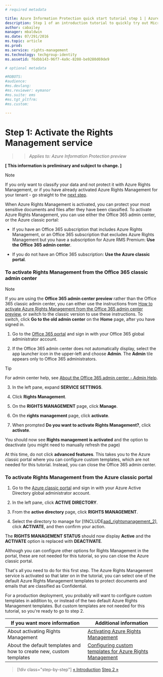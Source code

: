 ```yaml
---
# required metadata

title: Azure Information Protection quick start tutorial step 1 | Azure Rights Management
description: Step 1 of an introduction tutorial to quickly try out Microsoft Azure Information Protection for your organization with just 4 steps that should take you about 10 minutes.
author: cabailey
manager: mbaldwin
ms.date: 07/291/2016
ms.topic: article
ms.prod:
ms.service: rights-management
ms.technology: techgroup-identity
ms.assetid: f6dbb143-96f7-4a9c-8208-be9280d69de9

# optional metadata

#ROBOTS:
#audience:
#ms.devlang:
#ms.reviewer: eymanor
#ms.suite: ems
#ms.tgt_pltfrm:
#ms.custom:

---
```


# Step 1: Activate the Rights Management service
 
>>*Applies to: Azure Information Protection preview*

**[ This information is preliminary and subject to change. ]**

> [!NOTE]
>If you only want to classify your data and not protect it with Azure Rights Management, or if you have already activated Azure Rights Management for your tenant - go straight to the [next step](infoprotect-tutorial-step2.md). 

When Azure Rights Management is activated, you can protect your most sensitive documents and files after they have been classified. To activate Azure Rights Management, you can use either the Office 365 admin center, or the Azure classic portal:

-   If you have an Office 365 subscription that includes Azure Rights Management, or an Office 365 subscription that excludes Azure Rights Management but you have a subscription for Azure RMS Premium: **Use the Office 365 admin center**.

-   If you do not have an Office 365 subscription: **Use the Azure classic portal**.

### To activate Rights Management from the Office 365 classic admin center

> [!NOTE]
> If you are using the **Office 365 admin center preview** rather than the Office 365 classic admin center, you can either use the instructions from [How to activate Azure Rights Management from the Office 365 admin center preview](../deploy-use/activate-office365-preview.md), or switch to the classic version to use these instructions. To switch, click **Go to the old admin center** on the **Home** page, after you have signed in.

1.  Go to the [Office 365 portal](https://portal.office.com/) and sign in with your Office 365 global administrator account.

2.  If the Office 365 admin center does not automatically display, select the app launcher icon in the upper-left and choose **Admin**. The **Admin** tile appears only to Office 365 administrators.

  > [!TIP]
  > For admin center help, see [About the Office 365 admin center - Admin Help](https://support.office.com/article/About-the-Office-365-admin-center-Admin-Help-58537702-d421-4d02-8141-e128e3703547).

3.  In the left pane, expand **SERVICE SETTINGS**.

4.  Click **Rights Management**.

5.  On the **RIGHTS MANAGEMENT** page, click **Manage**.

6.  On the **rights management** page, click **activate**.

7.  When prompted **Do you want to activate Rights Management?**, click **activate**.

You should now see **Rights management is activated** and the option to deactivate (you might need to manually refresh the page)

At this time, do not click **advanced features**. This takes you to the Azure classic portal where you can configure custom templates, which are not needed for this tutorial. Instead, you can close the Office 365 admin center.

### To activate Rights Management from the Azure classic portal

1.  Go to the [Azure classic portal](http://go.microsoft.com/fwlink/p/?LinkID=275081) and sign in with your Azure Active Directory global administrator account.

2.  In the left pane, click **ACTIVE DIRECTORY**.

3.  From the **active directory** page, click **RIGHTS MANAGEMENT**.

4.  Select the directory to manage for [!INCLUDE[aad_rightsmanagement_2](../includes/aad_rightsmanagement_2_md.md)], click **ACTIVATE**, and then confirm your action.

The **RIGHTS MANAGEMENT STATUS** should now display **Active** and the **ACTIVATE** option is replaced with **DEACTIVATE**.

Although you can configure other options for Rights Management in the portal, these are not needed for this tutorial, so you can close the Azure classic portal.

That's all you need to do for this first step. The Azure Rights Management service is activated so that later on in the tutorial, you can select one of the default Azure Rights Management templates to protect documents and emails that are classified as Confidential.

For a production deployment, you probably will want to configure custom templates in addition to, or instead of the two default Azure Rights Management templates. But custom templates are not needed for this tutorial, so you're ready to go to step 2.

|If you want more information|Additional information|
|--------------------------------|--------------------------|
|About activating Rights Management|[Activating Azure Rights Management](../deploy-use/activate-service.md)|
|About the default templates and how to create new, custom templates|[Configuring custom templates for Azure Rights Management](../deploy-use/configure-custom-templates.md)|

>[!div class="step-by-step"]
[&#171; Introduction](infoprotect-quick-start-tutorial.md)
[Step 2 &#187;](infoprotect-tutorial-step2.md)
